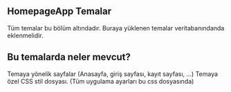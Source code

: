 ## HomepageApp Temalar
Tüm temalar bu bölüm altındadır. Buraya yüklenen temalar veritabanındanda eklenmelidir.

## Bu temalarda neler mevcut?
Temaya yönelik sayfalar (Anasayfa, giriş sayfası, kayıt sayfası, ...)
Temaya özel CSS stil dosyası. (Tüm uygulama ayarları bu css dosyasında)
